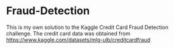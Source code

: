# Fraud-Detection

This is my own solution to the Kaggle Credit Card Fraud Detection challenge. The credit card data was obtained from
https://www.kaggle.com/datasets/mlg-ulb/creditcardfraud
